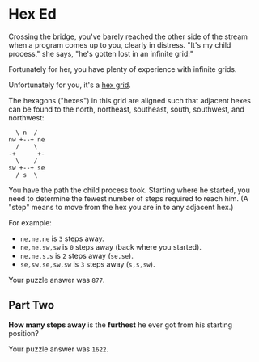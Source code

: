 # Hex Ed

Crossing the bridge, you've barely reached the other side of the
stream when a program comes up to you, clearly in distress.
"It's my child process," she says, "he's gotten lost in an infinite
grid!"

Fortunately for her, you have plenty of experience with infinite grids.

Unfortunately for you, it's a
[hex grid](https://en.wikipedia.org/wiki/Hexagonal_tiling).

The hexagons ("hexes") in this grid are aligned such that adjacent
hexes can be found to the north, northeast, southeast, south,
southwest, and northwest:

```
  \ n  /
nw +--+ ne
  /    \
-+      +-
  \    /
sw +--+ se
  / s  \
```

You have the path the child process took.
Starting where he started, you need to determine the fewest number
of steps required to reach him. (A "step" means to move from the
hex you are in to any adjacent hex.)

For example:

 - `ne,ne,ne` is `3` steps away.
 - `ne,ne,sw,sw` is `0` steps away (back where you started).
 - `ne,ne,s,s` is `2` steps away (`se,se`).
 - `se,sw,se,sw,sw` is `3` steps away (`s,s,sw`).

Your puzzle answer was `877`.

## Part Two

__How many steps away__ is the __furthest__ he ever got from his
starting position?

Your puzzle answer was `1622`.